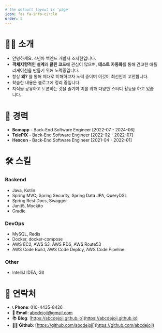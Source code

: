 ```yaml
---
# the default layout is 'page'
icon: fas fa-info-circle
order: 5
---
```


# 🙇‍♂️ 소개

- 안녕하세요. 4년차 백엔드 개발자 조지헌입니다.
- **객체지향적인 설계**와 **클린 코드**에 관심이 많으며, **테스트 자동화**를 통해 견고한 애플리케이션을 만들기 위해 노력중입니다.
- 항상 **왜?** 를 통해 제대로 이해하고자 노력 중이며 이것이 최선인지 고민합니다.
- 학습한 내용은 블로그에 정리 중입니다.
- 지식을 공유하고 토론하는 것을 즐기며 이를 위해 다양한 스터디 활동을 하고 있습니다.

# 💼 경력

- **Bomapp** - Back-End Software Engineer \[2022-07 - 2024-06]
- **TelePIX** - Back-End Software Engineer \[2022-02 - 2022-07]
- **Hexcon** - Back-End Software Engineer \[2021-04 - 2022-01]

# 🛠 스킬

### Backend

- Java, Kotlin
- Spring MVC, Spring Security, Spring Data JPA, QueryDSL
- Spring Rest Docs, Swagger
- Junit5, Mockito
- Gradle

### DevOps

- MySQL, Redis
- Docker, docker-compose
- AWS EC2, AWS S3, AWS RDS, AWS Route53
- AWS Code Build, AWS Code Deploy, AWS Code Pipeline

### Other

- IntelliJ IDEA, Git

# 🤝 연락처

- 📞 **Phone**: 010-4435-8426
- 📧 **Email**: abcdejoji@gmail.com
- 📚 **Blog**: [https://abcdejoji.github.io](https://abcdejoji.github.io)
- 👨‍💻 **Github**:  [https://github.com/abcdejoji](https://github.com/abcdejoji)
